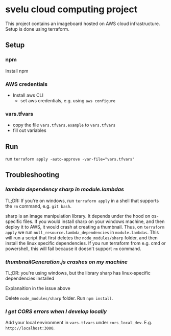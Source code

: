 # svelu cloud computing project

This project contains an imageboard hosted on AWS cloud infrastructure. Setup is done using terraform.

## Setup

### npm 

Install npm

### AWS credentials

- Install aws CLI
  - set aws credentials, e.g. using `aws configure`


### vars.tfvars
- copy the file `vars.tfvars.example` to `vars.tfvars`
- fill out variables


## Run

run `terraform apply -auto-approve -var-file="vars.tfvars"`


## Troubleshooting

### *lambda dependency sharp in module.lambdas*

TL;DR: If you're on windows, run `terraform apply` in a shell that supports the `rm` command, e.g. `git bash`.

sharp is an image manipulation library. It depends under the hood on os-specific files. If you would install sharp on your windows machine, and then deploy it to AWS, it would crash at creating a thumbnail. Thus, on `terraform apply` we run `null_resource.lambda_dependencies` in `module.lambdas`. This will run a script that first deletes the `node_modules/sharp` folder, and then install the linux specific dependencies.
If you run terraform from e.g. cmd or powershell, this will fail because it doesn't support `rm` command. 

### *thumbnailGeneration.js crashes on my machine*

TL;DR: you're using windows, but the library sharp has linux-specific dependencies installed 

Explanaition in the issue above

Delete `node_modules/sharp` folder. Run `npm install`.

### *I get CORS errors when I develop locally*

Add your local environment in `vars.tfvars` under `cors_local_dev`. E.g. `http://localhost:3000`.